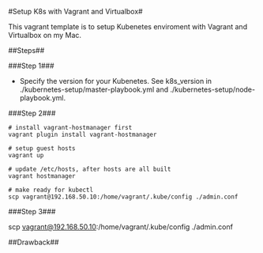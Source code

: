
#Setup K8s with Vagrant and Virtualbox#

This vagrant template is to setup Kubenetes enviroment with Vagrant and Virtualbox on my Mac.

##Steps##

###Step 1###

* Specify the version for your Kubenetes. 
  See k8s_version in ./kubernetes-setup/master-playbook.yml and ./kubernetes-setup/node-playbook.yml.


###Step 2###

```
# install vagrant-hostmanager first 
vagrant plugin install vagrant-hostmanager

# setup guest hosts
vagrant up

# update /etc/hosts, after hosts are all built
vagrant hostmanager

# make ready for kubectl
scp vagrant@192.168.50.10:/home/vagrant/.kube/config ./admin.conf

```

###Step 3###

scp vagrant@192.168.50.10:/home/vagrant/.kube/config ./admin.conf


##Drawback##



